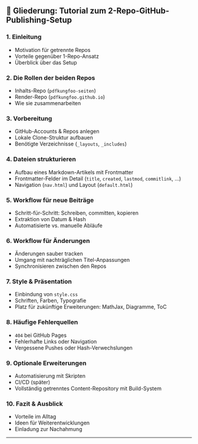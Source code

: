 
## 🧭 Gliederung: Tutorial zum 2-Repo-GitHub-Publishing-Setup

### 1. **Einleitung**
- Motivation für getrennte Repos
- Vorteile gegenüber 1-Repo-Ansatz
- Überblick über das Setup

### 2. **Die Rollen der beiden Repos**
- Inhalts-Repo (`pdfkungfoo-seiten`)
- Render-Repo (`pdfkungfoo.github.io`)
- Wie sie zusammenarbeiten

### 3. **Vorbereitung**
- GitHub-Accounts & Repos anlegen
- Lokale Clone-Struktur aufbauen
- Benötigte Verzeichnisse (`_layouts`, `_includes`)

### 4. **Dateien strukturieren**
- Aufbau eines Markdown-Artikels mit Frontmatter
- Frontmatter-Felder im Detail (`title`, `created`, `lastmod`, `commitlink`, …)
- Navigation (`nav.html`) und Layout (`default.html`)

### 5. **Workflow für neue Beiträge**
- Schritt-für-Schritt: Schreiben, committen, kopieren
- Extraktion von Datum & Hash
- Automatisierte vs. manuelle Abläufe

### 6. **Workflow für Änderungen**
- Änderungen sauber tracken
- Umgang mit nachträglichen Titel-Anpassungen
- Synchronisieren zwischen den Repos

### 7. **Style & Präsentation**
- Einbindung von `style.css`
- Schriften, Farben, Typografie
- Platz für zukünftige Erweiterungen: MathJax, Diagramme, ToC

### 8. **Häufige Fehlerquellen**
- `404` bei GitHub Pages
- Fehlerhafte Links oder Navigation
- Vergessene Pushes oder Hash-Verwechslungen

### 9. **Optionale Erweiterungen**
- Automatisierung mit Skripten
- CI/CD (später)
- Vollständig getrenntes Content-Repository mit Build-System

### 10. **Fazit & Ausblick**
- Vorteile im Alltag
- Ideen für Weiterentwicklungen
- Einladung zur Nachahmung

---

